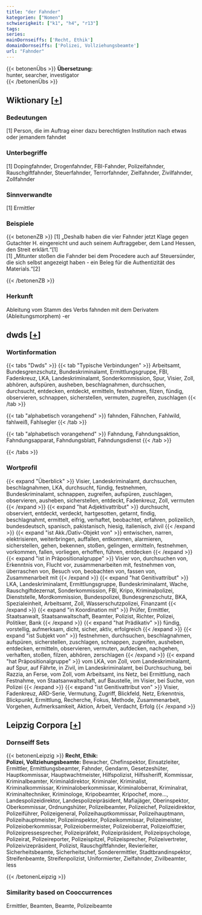 ```yaml
---
title: "der Fahnder"
kategorien: ["Nomen"]
schwierigkeit: ["k1", "h4", "r13"]
tags:
series:
mainDornseiffs: ['Recht, Ethik']
domainDornseiffs: ['Polizei, Vollziehungsbeamte']
url: "Fahnder"
---
```


{{< betonenÜbs >}}
**Übersetzung:**  
hunter, searcher, investigator  
{{< /betonenÜbs >}}

## Wiktionary [[+](https://de.wiktionary.org/wiki/Fahnder)]

### Bedeutungen
[1] Person, die im Auftrag einer dazu berechtigten Institution nach etwas oder jemandem fahndet  

### Unterbegriffe
[1] Dopingfahnder, Drogenfahnder, FBI-Fahnder, Polizeifahnder, Rauschgiftfahnder, Steuerfahnder, Terrorfahnder, Zielfahnder, Zivilfahnder, Zollfahnder  

### Sinnverwandte
[1] Ermittler  

### Beispiele
{{< betonenZB >}}
[1] „Deshalb haben die vier Fahnder jetzt Klage gegen Gutachter H. eingereicht und auch seinem Auftraggeber, dem Land Hessen, den Streit erklärt.“[1]  
[1] „Mitunter stoßen die Fahnder bei dem Procedere auch auf Steuersünder, die sich selbst angezeigt haben - ein Beleg für die Authentizität des Materials.“[2]  

{{< /betonenZB >}}
### Herkunft
Ableitung vom Stamm des Verbs fahnden mit dem Derivatem (Ableitungsmorphem) -er  



## dwds [[+](https://www.dwds.de/wb/Fahnder)]

### Wortinformation
{{< tabs "Dwds" >}}
{{< tab "Typische Verbindungen" >}}
Arbeitsamt, Bundesgrenzschutz, Bundeskriminalamt, Ermittlungsgruppe, FBI, Fadenkreuz, LKA, Landeskriminalamt, Sonderkommission, Spur, Visier, Zoll, abhören, aufspüren, ausheben, beschlagnahmen, durchsuchen, durchsucht, entdecken, entdeckt, ermitteln, festnehmen, filzen, fündig, observieren, schnappen, sicherstellen, vermuten, zugreifen, zuschlagen
{{< /tab >}}

{{< tab "alphabetisch vorangehend" >}}
fahnden, Fähnchen, Fahlwild, fahlweiß, Fahlsegler
{{< /tab >}}

{{< tab "alphabetisch vorangehend" >}}
Fahndung, Fahndungsaktion, Fahndungsapparat, Fahndungsblatt, Fahndungsdienst
{{< /tab >}}

{{< /tabs >}}

### Wortprofil
{{< expand "Überblick" >}} Visier, Landeskriminalamt, durchsuchen, beschlagnahmen, LKA, durchsucht, fündig, festnehmen, Bundeskriminalamt, schnappen, zugreifen, aufspüren, zuschlagen, observieren, ausheben, sicherstellen, entdeckt, Fadenkreuz, Zoll, vermuten {{< /expand >}}
{{< expand "hat Adjektivattribut" >}} durchsucht, observiert, entdeckt, verdeckt, hartgesotten, getarnt, findig, beschlagnahmt, ermittelt, eifrig, verhaftet, beobachtet, erfahren, polizeilich, bundesdeutsch, spanisch, pakistanisch, hiesig, italienisch, zivil {{< /expand >}}
{{< expand "ist Akk./Dativ-Objekt von" >}} entwischen, narren, elektrisieren, weiterbringen, auffallen, entkommen, alarmieren, sicherstellen, gehen, bekennen, stoßen, gelingen, ermitteln, festnehmen, vorkommen, fallen, vorliegen, erhoffen, führen, entdecken {{< /expand >}}
{{< expand "ist in Präpositionalgruppe" >}} Visier von, durchsuchen von, Erkenntnis von, Flucht vor, zusammenarbeiten mit, festnehmen von, überraschen von, Besuch von, beobachten von, fassen von, Zusammenarbeit mit {{< /expand >}}
{{< expand "hat Genitivattribut" >}} LKA, Landeskriminalamt, Ermittlungsgruppe, Bundeskriminalamt, Wache, Rauschgiftdezernat, Sonderkommission, FBI, Kripo, Kriminalpolizei, Dienststelle, Mordkommission, Bundespolizei, Bundesgrenzschutz, BKA, Spezialeinheit, Arbeitsamt, Zoll, Wasserschutzpolizei, Finanzamt {{< /expand >}}
{{< expand "in Koordination mit" >}} Prüfer, Ermittler, Staatsanwalt, Staatsanwaltschaft, Beamter, Polizist, Richter, Polizei, Politiker, Bank {{< /expand >}}
{{< expand "hat Prädikativ" >}} fündig, vorstellig, aufmerksam, dicht, sicher, aktiv, erfolgreich {{< /expand >}}
{{< expand "ist Subjekt von" >}} festnehmen, durchsuchen, beschlagnahmen, aufspüren, sicherstellen, zuschlagen, schnappen, zugreifen, ausheben, entdecken, ermitteln, observieren, vermuten, aufdecken, nachgehen, verhaften, stoßen, filzen, abhören, zerschlagen {{< /expand >}}
{{< expand "hat Präpositionalgruppe" >}} vom LKA, von Zoll, vom Landeskriminalamt, auf Spur, auf Fährte, in Zivil, im Landeskriminalamt, bei Durchsuchung, bei Razzia, an Ferse, vom Zoll, vom Arbeitsamt, ins Netz, bei Ermittlung, nach Festnahme, von Staatsanwaltschaft, auf Baustelle, im Visier, bei Suche, von Polizei {{< /expand >}}
{{< expand "ist Genitivattribut von" >}} Visier, Fadenkreuz, ARD-Serie, Vermutung, Zugriff, Blickfeld, Netz, Erkenntnis, Blickpunkt, Ermittlung, Recherche, Fokus, Methode, Zusammenarbeit, Vorgehen, Aufmerksamkeit, Aktion, Arbeit, Verdacht, Erfolg {{< /expand >}}

## Leipzig Corpora [[+](https://corpora.uni-leipzig.de/en/res?word=Fahnder&corpusId=deu_newscrawl-public_2018)]

### Dornseiff Sets
{{< betonenLeipzig >}}
**Recht, Ethik:**  
**Polizei, Vollziehungsbeamte:** Bewacher, Chefinspektor, Einsatzleiter, Ermittler, Ermittlungsbeamter, Fahnder, Gendarm, Gesetzeshüter, Hauptkommissar, Hauptwachtmeister, Hilfspolizist, Hilfssheriff, Kommissar, Kriminalbeamter, Kriminaldirektor, Kriminaler, Kriminalist, Kriminalkommissar, Kriminaloberkommissar, Kriminaloberrat, Kriminalrat, Kriminaltechniker, Kriminologe, Kripobeamter, Kripochef, more..., Landespolizeidirektor, Landespolizeipräsident, Mafiajäger, Oberinspektor, Oberkommissar, Ordnungshüter, Polizeibeamter, Polizeichef, Polizeidirektor, Polizeiführer, Polizeigeneral, Polizeihauptkommissar, Polizeihauptmann, Polizeihauptmeister, Polizeiinspektor, Polizeikommissar, Polizeimeister, Polizeioberkommissar, Polizeiobermeister, Polizeioberrat, Polizeioffizier, Polizeipressesprecher, Polizeipräfekt, Polizeipräsident, Polizeipsychologe, Polizeirat, Polizeireporter, Polizeispitzel, Polizeisprecher, Polizeivertreter, Polizeivizepräsident, Polizist, Rauschgiftfahnder, Revierleiter, Sicherheitsbeamte, Sicherheitschef, Sonderermittler, Stadtbrandinspektor, Streifenbeamte, Streifenpolizist, Uniformierter, Zielfahnder, Zivilbeamter, less  

{{< /betonenLeipzig >}}

### Similarity based on Cooccurrences
Ermittler, Beamten, Beamte, Polizeibeamte

